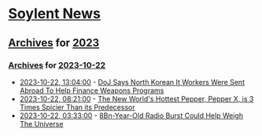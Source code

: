 # [Soylent News](../../../README.md)

## [Archives](../../index.md) for [2023](../index.md)

### [Archives](../../index.md) for [2023-10-22](index.md)

* [2023-10-22, 13:04:00](https://soylentnews.org/article.pl?sid=23/10/22/045259&from=rss) - [DoJ Says North Korean It Workers Were Sent Abroad To Help Finance Weapons Programs](https://soylentnews.org/article.pl?sid=23/10/22/045259&from=rss)
* [2023-10-22, 08:21:00](https://soylentnews.org/article.pl?sid=23/10/22/042249&from=rss) - [The New World's Hottest Pepper, Pepper X, is 3 Times Spicier Than its Predecessor](https://soylentnews.org/article.pl?sid=23/10/22/042249&from=rss)
* [2023-10-22, 03:33:00](https://soylentnews.org/article.pl?sid=23/10/22/0356208&from=rss) - [8Bn-Year-Old Radio Burst Could Help Weigh The Universe](https://soylentnews.org/article.pl?sid=23/10/22/0356208&from=rss)
